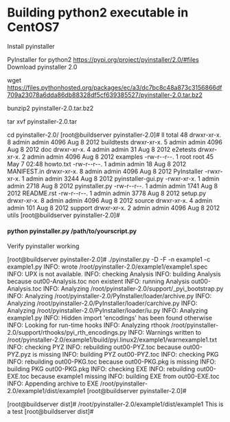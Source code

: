 # Building python2 executable in CentOS7

Install pyinstaller 



PyInstaller for python2
https://pypi.org/project/pyinstaller/2.0/#files
Download pyinstaller 2.0
 
wget https://files.pythonhosted.org/packages/ec/a3/dc7bc8c48a873c3156866df709a23078a6dda86db88328df5cf639385527/pyinstaller-2.0.tar.bz2
 
bunzip2  pyinstaller-2.0.tar.bz2
 
tar xvf pyinstaller-2.0.tar
 
 
cd pyinstaller-2.0/
[root@buildserver pyinstaller-2.0]# ll
total 48
drwxr-xr-x. 8 admin admin 4096 Aug  8  2012 buildtests
drwxr-xr-x. 5 admin admin 4096 Aug  8  2012 doc
drwxr-xr-x. 4 admin admin   31 Aug  8  2012 e2etests
drwxr-xr-x. 2 admin admin 4096 Aug  8  2012 examples
-rw-r--r--. 1 root  root    45 May  7 02:48 howto.txt
-rw-r--r--. 1 admin admin   18 Aug  8  2012 MANIFEST.in
drwxr-xr-x. 8 admin admin 4096 Aug  8  2012 PyInstaller
-rwxr-xr-x. 1 admin admin 3244 Aug  8  2012 pyinstaller-gui.py
-rwxr-xr-x. 1 admin admin 2718 Aug  8  2012 pyinstaller.py
-rw-r--r--. 1 admin admin 1741 Aug  8  2012 README.rst
-rw-r--r--. 1 admin admin 3778 Aug  8  2012 setup.py
drwxr-xr-x. 8 admin admin 4096 Aug  8  2012 source
drwxr-xr-x. 4 admin admin  101 Aug  8  2012 support
drwxr-xr-x. 2 admin admin 4096 Aug  8  2012 utils
[root@buildserver pyinstaller-2.0]#
 
#### python pyinstaller.py /path/to/yourscript.py
 
 
 Verify pyinstaller working

[root@buildserver pyinstaller-2.0]# ./pyinstaller.py -D -F -n  example1 -c example1.py
INFO: wrote /root/pyinstaller-2.0/example1/example1.spec
INFO: UPX is not available.
INFO: checking Analysis
INFO: building Analysis because out00-Analysis.toc non existent
INFO: running Analysis out00-Analysis.toc
INFO: Analyzing /root/pyinstaller-2.0/support/_pyi_bootstrap.py
INFO: Analyzing /root/pyinstaller-2.0/PyInstaller/loader/archive.py
INFO: Analyzing /root/pyinstaller-2.0/PyInstaller/loader/carchive.py
INFO: Analyzing /root/pyinstaller-2.0/PyInstaller/loader/iu.py
INFO: Analyzing example1.py
INFO: Hidden import 'encodings' has been found otherwise
INFO: Looking for run-time hooks
INFO: Analyzing rthook /root/pyinstaller-2.0/support/rthooks/pyi_rth_encodings.py
INFO: Warnings written to /root/pyinstaller-2.0/example1/build/pyi.linux2/example1/warnexample1.txt
INFO: checking PYZ
INFO: rebuilding out00-PYZ.toc because out00-PYZ.pyz is missing
INFO: building PYZ out00-PYZ.toc
INFO: checking PKG
INFO: rebuilding out00-PKG.toc because out00-PKG.pkg is missing
INFO: building PKG out00-PKG.pkg
INFO: checking EXE
INFO: rebuilding out00-EXE.toc because example1 missing
INFO: building EXE from out00-EXE.toc
INFO: Appending archive to EXE /root/pyinstaller-2.0/example1/dist/example1
[root@buildserver pyinstaller-2.0]#
 
 
[root@buildserver dist]# /root/pyinstaller-2.0/example1/dist/example1
This is a test
[root@buildserver dist]#
